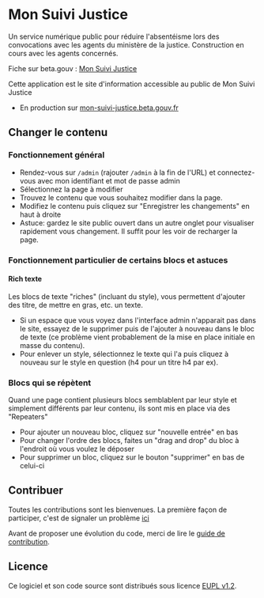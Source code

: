 # Mon Suivi Justice

Un service numérique public pour réduire l'absentéisme lors des convocations avec les agents du ministère de la justice. Construction en cours avec les agents concernés.

Fiche sur beta.gouv : [Mon Suivi Justice](https://beta.gouv.fr/startups/justif.html)

Cette application est le site d'information accessible au public de Mon Suivi Justice

- En production sur [mon-suivi-justice.beta.gouv.fr](https://www.mon-suivi-justice.beta.gouv.fr)

## Changer le contenu
### Fonctionnement général

- Rendez-vous sur `/admin` (rajouter `/admin` à la fin de l'URL) et connectez-vous avec mon identifiant et mot de passe admin
- Sélectionnez la page à modifier
- Trouvez le contenu que vous souhaitez modifier dans la page.
- Modifiez le contenu puis cliquez sur "Enregistrer les changements" en haut à droite
- Astuce: gardez le site public ouvert dans un autre onglet pour visualiser rapidement vous changement. Il suffit pour les voir de recharger la page.

### Fonctionnement particulier de certains blocs et astuces

#### Rich texte

Les blocs de texte "riches" (incluant du style), vous permettent d'ajouter des titre, de mettre en gras, etc. un texte.

- Si un espace que vous voyez dans l'interface admin n'apparait pas dans le site, essayez de le supprimer puis de l'ajouter à nouveau dans le bloc de texte (ce problème vient probablement de la mise en place initiale en masse du contenu).
- Pour enlever un style, sélectionnez le texte qui l'a puis cliquez à nouveau sur le style en question (h4 pour un titre h4 par ex).

### Blocs qui se répètent

Quand une page contient plusieurs blocs semblablent par leur style et simplement différents par leur contenu, ils sont mis en place via des "Repeaters"

- Pour ajouter un nouveau bloc, cliquez sur "nouvelle entrée" en bas
- Pour changer l'ordre des blocs, faites un "drag and drop" du bloc à l'endroit où vous voulez le déposer
- Pour supprimer un bloc, cliquez sur le bouton "supprimer" en bas de celui-ci

## Contribuer

Toutes les contributions sont les bienvenues. La première façon de participer, c'est de signaler un problème [ici](https://github.com/betagouv/mon-suivi-justice/issues)

Avant de proposer une évolution du code, merci de lire le [guide de contribution](CONTRIBUTING.md).

## Licence

Ce logiciel et son code source sont distribués sous licence [EUPL v1.2](https://choosealicense.com/licenses/eupl-1.2/).
